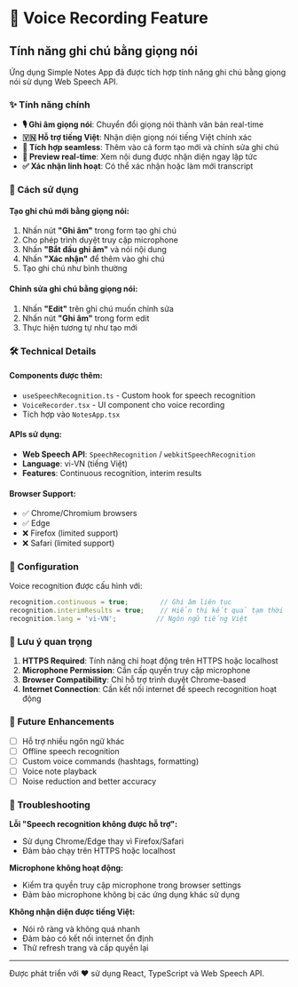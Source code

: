 # 🎤 Voice Recording Feature

## Tính năng ghi chú bằng giọng nói

Ứng dụng Simple Notes App đã được tích hợp tính năng ghi chú bằng giọng nói sử dụng Web Speech API.

### ✨ Tính năng chính

- **🎙️ Ghi âm giọng nói**: Chuyển đổi giọng nói thành văn bản real-time
- **🇻🇳 Hỗ trợ tiếng Việt**: Nhận diện giọng nói tiếng Việt chính xác
- **📝 Tích hợp seamless**: Thêm vào cả form tạo mới và chỉnh sửa ghi chú
- **🔄 Preview real-time**: Xem nội dung được nhận diện ngay lập tức
- **✅ Xác nhận linh hoạt**: Có thể xác nhận hoặc làm mới transcript

### 🚀 Cách sử dụng

#### Tạo ghi chú mới bằng giọng nói:
1. Nhấn nút **"Ghi âm"** trong form tạo ghi chú
2. Cho phép trình duyệt truy cập microphone
3. Nhấn **"Bắt đầu ghi âm"** và nói nội dung
4. Nhấn **"Xác nhận"** để thêm vào ghi chú
5. Tạo ghi chú như bình thường

#### Chỉnh sửa ghi chú bằng giọng nói:
1. Nhấn **"Edit"** trên ghi chú muốn chỉnh sửa
2. Nhấn nút **"Ghi âm"** trong form edit
3. Thực hiện tương tự như tạo mới

### 🛠️ Technical Details

#### Components được thêm:
- `useSpeechRecognition.ts` - Custom hook for speech recognition
- `VoiceRecorder.tsx` - UI component cho voice recording
- Tích hợp vào `NotesApp.tsx`

#### APIs sử dụng:
- **Web Speech API**: `SpeechRecognition` / `webkitSpeechRecognition`
- **Language**: vi-VN (tiếng Việt)
- **Features**: Continuous recognition, interim results

#### Browser Support:
- ✅ Chrome/Chromium browsers
- ✅ Edge
- ❌ Firefox (limited support)
- ❌ Safari (limited support)

### 🔧 Configuration

Voice recognition được cấu hình với:
```javascript
recognition.continuous = true;        // Ghi âm liên tục
recognition.interimResults = true;    // Hiển thị kết quả tạm thời
recognition.lang = 'vi-VN';          // Ngôn ngữ tiếng Việt
```

### 🚨 Lưu ý quan trọng

1. **HTTPS Required**: Tính năng chỉ hoạt động trên HTTPS hoặc localhost
2. **Microphone Permission**: Cần cấp quyền truy cập microphone
3. **Browser Compatibility**: Chỉ hỗ trợ trình duyệt Chrome-based
4. **Internet Connection**: Cần kết nối internet để speech recognition hoạt động

### 🎯 Future Enhancements

- [ ] Hỗ trợ nhiều ngôn ngữ khác
- [ ] Offline speech recognition
- [ ] Custom voice commands (hashtags, formatting)
- [ ] Voice note playback
- [ ] Noise reduction and better accuracy

### 🐛 Troubleshooting

**Lỗi "Speech recognition không được hỗ trợ":**
- Sử dụng Chrome/Edge thay vì Firefox/Safari
- Đảm bảo chạy trên HTTPS hoặc localhost

**Microphone không hoạt động:**
- Kiểm tra quyền truy cập microphone trong browser settings
- Đảm bảo microphone không bị các ứng dụng khác sử dụng

**Không nhận diện được tiếng Việt:**
- Nói rõ ràng và không quá nhanh
- Đảm bảo có kết nối internet ổn định
- Thử refresh trang và cấp quyền lại

---

Được phát triển với ❤️ sử dụng React, TypeScript và Web Speech API.
